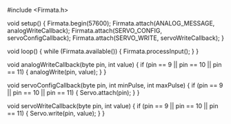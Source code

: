 #include <Firmata.h>

void setup() {
  Firmata.begin(57600);
  Firmata.attach(ANALOG_MESSAGE, analogWriteCallback);
  Firmata.attach(SERVO_CONFIG, servoConfigCallback);
  Firmata.attach(SERVO_WRITE, servoWriteCallback);
}

void loop() {
  while (Firmata.available()) {
    Firmata.processInput();
  }
}

void analogWriteCallback(byte pin, int value) {
  if (pin == 9 || pin == 10 || pin == 11) {
    analogWrite(pin, value);
  }
}

void servoConfigCallback(byte pin, int minPulse, int maxPulse) {
  if (pin == 9 || pin == 10 || pin == 11) {
    Servo.attach(pin);
  }
}

void servoWriteCallback(byte pin, int value) {
  if (pin == 9 || pin == 10 || pin == 11) {
    Servo.write(pin, value);
  }
}
